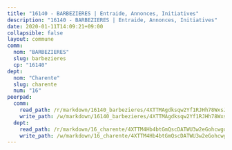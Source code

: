 ```yaml
---
title: "16140 - BARBEZIERES | Entraide, Annonces, Initiatives"
description: "16140 - BARBEZIERES | Entraide, Annonces, Initiatives"
date: 2020-01-11T14:09:21+09:00
collapsible: false
layout: commune
comm:
  nom: "BARBEZIERES"
  slug: barbezieres
  cp: "16140"
dept:
  nom: "Charente"
  slug: charente
  num: "16"
peerpad:
  comm:
    read_path: /r/markdown/16140_barbezieres/4XTTMAgdksqw2Yf1RJHh78WxsJVTiXSzeNhZZ6jiEuADffziF
    write_path: /w/markdown/16140_barbezieres/4XTTMAgdksqw2Yf1RJHh78WxsJVTiXSzeNhZZ6jiEuADffziF-K3TgUAyxLbaBiNimUfXVgvbJ1CPVcxnNJgTsUdZvz6rJZi3Cb4X4eMro1SCbiL5h3gsJqmqodURxLoR6E95pQwZmcFPsieUMxcrVnofX3iihfWu6kVKj4RdNJptqYi2FduuFdTtw
  dept:
    read_path: /r/markdown/16_charente/4XTTM4Hb4btGmQscDATWU3w2eGohcwgqasCDtGWVahJnAEsq8
    write_path: /w/markdown/16_charente/4XTTM4Hb4btGmQscDATWU3w2eGohcwgqasCDtGWVahJnAEsq8-K3TgU9zhAjxEMbYrSr9VB24idAgS7xBryN3TjEsJmsrToRfRc8PWUu9zDXmtMXWLR7TNqZhAPJFsnJ4QbuWpLJvHpyW2q8LZxtsaakTfiMdj4HFsc11ZXzpn4aT8zYKZzSLwV1CA
---
```


